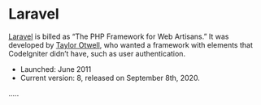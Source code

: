 # Laravel

[Laravel](https://laravel.com/) is billed as “The PHP Framework for Web Artisans.” It was developed by [Taylor Otwell](https://github.com/taylorotwell), who wanted a framework with elements that CodeIgniter didn’t have, such as user authentication.

- Launched: June 2011
- Current version: 8, released on September 8th, 2020.


.....
